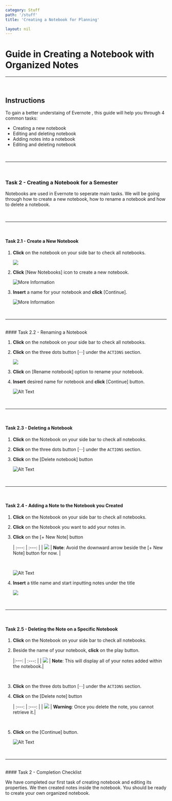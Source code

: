 ```yaml
---
category: Stuff
path: '/stuff'
title: 'Creating a Notebook for Planning'

layout: nil
---
```


# Guide in Creating a Notebook with Organized Notes

___

<br>

## Instructions

To gain a better understaing of Evernote , this guide will help you through 4 common tasks:

- Creating a new notebook
- Editing and deleting notebook
- Adding notes into a notebook
- Editing and deleting notebook

<br>

___

<br>

### Task 2 - Creating a Notebook for a Semester

Notebooks are used in Evernote to seperate main tasks. We will be going through how to create a new notebook, how to rename a notebook and how to delete a notebook.

<br>

___

<br>

#### Task 2.1 - Create a New Notebook

1. **Click** on the notebook on your side bar to check all notebooks.

    <img src="https://raw.githubusercontent.com/SkylarZhao6/EvernoteGuide/gh-pages/images/Task2.1.1.png" id="task2_1">

2. **Click** [New Notebooks] icon to create a new notebook.

    ![More Information](https://raw.githubusercontent.com/SkylarZhao6/EvernoteGuide/gh-pages/images/Task2.1.2.png "Add new notebook")

3. **Insert** a name for your notebook and **click** [Continue].

    ![More Information](https://raw.githubusercontent.com/SkylarZhao6/EvernoteGuide/gh-pages/images/Task2.1.3.png "Confirm new notebook")

<br>

___

<br>
#### Task 2.2 - Renaming a Notebook

1. **Click** on the notebook on your side bar to check all notebooks.

2. **Click** on the three dots button [···] under the ```ACTIONS``` section.

    <img src="https://raw.githubusercontent.com/SkylarZhao6/EvernoteGuide/gh-pages/images/Task2.2.1.png" id="task2_2">

3. **Click** on [Rename notebook] option to rename your notebook.

4. **Insert** desired name for notebook and **click** [Continue] button.

    ![Alt Text](https://camo.githubusercontent.com/286e1fcebde431e2e1a9738db7b24446221c7f9c/68747470733a2f2f6d656469612e67697068792e636f6d2f6d656469612f59523246704c44485170556365796a327a502f67697068792e676966)

<br>

___

<br>

#### Task 2.3 - Deleting a Notebook

1. **Click** on the Notebook on your side bar to check all notebooks.

2. **Click** on the three dots button [···] under the ```ACTIONS``` section.

3. **Click** on the [Delete notebook] button

    ![Alt Text](https://camo.githubusercontent.com/d33f7bfb73a956420aefbfd2029f80312fad9c41/68747470733a2f2f6d656469612e67697068792e636f6d2f6d656469612f5752466c31635a6c7735656a4230446453522f67697068792e676966)

<br>

___

<br>

#### Task 2.4 - Adding a Note to the Notebook you Created

1. **Click** on the Notebook on your side bar to check all notebooks.

2. **Click** on the Notebook you want to add your notes in.

3. **Click** on the [+ New Note] button

    | :---: | :---: |
    | <img src="https://raw.githubusercontent.com/SkylarZhao6/EvernoteGuide/gh-pages/images/MoreInformation.png" id="note"> |     **Note**: Avoid the downward arrow beside the [+ New Note] button for now. |
    
    <br>

    ![Alt Text](https://camo.githubusercontent.com/191ee927e6166a6ffe5c3f5b689cea8d7798926a/68747470733a2f2f6d656469612e67697068792e636f6d2f6d656469612f6947764f496d506b6f4d69756a50715976452f67697068792e676966)

4. **Insert** a title name and start inputting notes under the title

    <img src="https://raw.githubusercontent.com/SkylarZhao6/EvernoteGuide/gh-pages/images/Task2.4.1.png" id="task2_4">

<br>

___

<br>

#### Task 2.5 - Deleting the Note on a Specific Notebook

1. **Click** on the Notebook on your side bar to check all notebooks.

2. Beside the name of your notebook, **click** on the play button.

    |:---: | :---: |
| <img src="https://raw.githubusercontent.com/SkylarZhao6/EvernoteGuide/gh-pages/images/MoreInformation.png" id="note"> | **Note**: This will display all of your notes added within the notebook.|

    <br>

3. **Click** on the three dots button [···] under the ```ACTIONS``` section.

4. **Click** on the [Delete note] button

    | :---: | :---: |
| <img src="https://raw.githubusercontent.com/SkylarZhao6/EvernoteGuide/gh-pages/images/Warning.png" id="note"> | **Warning**: Once you delete the note, you cannot retrieve it.|

    <br>

5. **Click** on the [Continue] button.

    ![Alt Text](https://camo.githubusercontent.com/01896b7fb3bec8f4572af6c27b57e8557a6b0ea6/68747470733a2f2f6d656469612e67697068792e636f6d2f6d656469612f4b654569316c4153456f47587638543247652f67697068792e676966)
<br>

___

<br>
#### Task 2 - Completion Checklist

We have completed our first task of creating notebook and editing its properties. We then created notes inside the notebook. You should be ready to create your own organized notebook.
